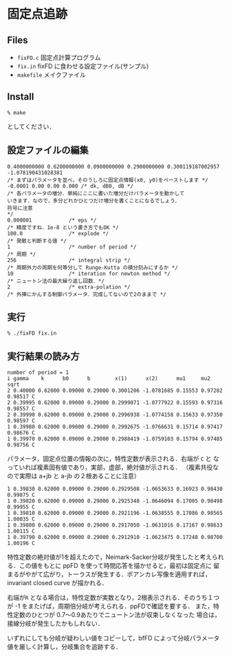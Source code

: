 # 固定点追跡

## Files
* `fixFD.c`	固定点計算プログラム
* `fix.in`		fixFD に食わせる設定ファイル(サンプル)
* `makefile`	メイクファイル

## Install
```
% make 
```
としてください．

## 設定ファイルの編集
```
0.4000000000 0.6200000000 0.0900000000 0.2900000000 0.300119187002957 -1.078190431028381 
/* まずはパラメータを並べ，そのうしろに固定点情報(x0, y0)をペーストします */
-0.0001 0.00 0.00 0.000 /* dk, dB0, dB */
/* 各パラメータの増分．単純にここに書いた増分だけパラメータを動かして
いきます．なので，多分どれかひとつだけ増分を書くことになるでしょう．
符号に注意
*/
0.000001			/* eps */ 
/* 精度ですね．1e-8 という書き方でもOK */
100.0				/* explode */
/* 発散と判断する値 */
1					/* number of period */
/* 周期 */
256					/* integral strip */
/* 周期外力の周期を何等分して Runge-Kutta の積分刻みにするか */
10					/* iteration for newton method */
/* ニュートン法の最大繰り返し回数．*/
2					/* extra-polation */
/* 外挿にかんする制御パラメータ．完成してないので2のままで */
```
## 実行
```
% ./fixFD fix.in
```

## 実行結果の読み方

```
number of period = 1
i gamma    k      b0      b        x(1)      x(2)      mu1     mu2     sqrt
2 0.40000 0.62000 0.09000 0.29000 0.3001206 -1.0781685 0.15553 0.97282 0.98517 C
2 0.39995 0.62000 0.09000 0.29000 0.2999071 -1.0777922 0.15593 0.97316 0.98557 C
2 0.39990 0.62000 0.09000 0.29000 0.2996938 -1.0774158 0.15633 0.97350 0.98597 C
1 0.39980 0.62000 0.09000 0.29000 0.2992675 -1.0766631 0.15714 0.97417 0.98676 C
1 0.39970 0.62000 0.09000 0.29000 0.2988419 -1.0759103 0.15794 0.97485 0.98756 C
```
パラメータ，固定点位置の情報の次に，特性定数が表示される．右端が `C` と
なっていれば複素固有値であり，実部，虚部，絶対値が示される．
（複素共役なので実際は a+jb と a-jb の２根あることに注意）
```
1 0.39830 0.62000 0.09000 0.29000 0.2929508 -1.0653633 0.16923 0.98430 0.99875 C
1 0.39820 0.62000 0.09000 0.29000 0.2925348 -1.0646094 0.17005 0.98498 0.99955 C
1 0.39810 0.62000 0.09000 0.29000 0.2921196 -1.0638555 0.17086 0.98565 1.00035 C
1 0.39800 0.62000 0.09000 0.29000 0.2917050 -1.0631016 0.17167 0.98633 1.00115 C
1 0.39790 0.62000 0.09000 0.29000 0.2912910 -1.0623475 0.17248 0.98700 1.00196 C
```
特性定数の絶対値が1を超えたので，Neimark-Sacker分岐が発生したと考えられ
る．この値をもとに ppFD を使って時間応答を描かせると，最初は固定点に
留まるがやがて広がり，トーラスが発生する．ポアンカレ写像を適用すれば，
invariant closed curve が描かれる．

右端が`R` となる場合は，特性定数が実数となり，2根表示される．そのうち１つ
が -1 をまたげば，周期倍分岐が考えられる．ppFDで確認を要する．
また，特性定数のひとつが 0.7〜0.9あたりでニュートン法が収束しなくなった
場合は，接線分岐が発生したかもしれない．

いずれにしても分岐が疑わしい値をコピーして，bfFD によって分岐パラメータ
値を厳しく計算し，分岐集合を追跡する．
